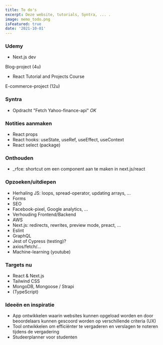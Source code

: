```yaml
---
title: To do's 
excerpt: Deze website, tutorials, Syntra, ... .
image: memo_todo.png
isFeatured: true
date: '2021-10-01'
---
```

### Udemy

- Next.js dev

Blog-project (4u)

- React Tutorial and Projects Course

E-commerce-project (12u)

### Syntra 

- Opdracht "Fetch Yahoo-finance-api" *OK*

### Notities aanmaken 

- React props
- React hooks: useState, useRef, useEffect, useContext
- React select (package)

### Onthouden

- _rfce: shortcut om een component aan te maken in next.js/react


### Opzoeken/uitdiepen

- Herhaling JS: loops, spread-operator, updating arrays, ... 
- Forms
- SEO
- Facebook-pixel, Google analytics, ...
- Verhouding Frontend/Backend
- AWS
- Next.js: redirects, rewrites, preview mode, preact, ...
- Eslint
- GraphQL
- Jest of Cypress (testing)?
- axios/fetch/...
- Machine-learning (youtube)

### Targets nu 

- React & Next.js
- Tailwind CSS
- MongoDB, Mongoose / Strapi  
- (TypeScript)

### Ideeën en inspiratie

- App ontwikkelen waarin websites kunnen opgeload worden en door beoordelaars kunnen gescoord worden op verschillende criteria (UX)
- Tool ontwikkelen om efficiënter te vergaderen en verslagen te noteren tijdens de vergadering
- Studeerplanner voor studenten
